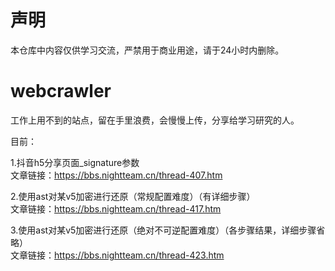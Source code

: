 # 声明
本仓库中内容仅供学习交流，严禁用于商业用途，请于24小时内删除。

# webcrawler

工作上用不到的站点，留在手里浪费，会慢慢上传，分享给学习研究的人。

目前：

1.抖音h5分享页面_signature参数  
    文章链接：https://bbs.nightteam.cn/thread-407.htm

2.使用ast对某v5加密进行还原（常规配置难度）（有详细步骤）  
    文章链接：https://bbs.nightteam.cn/thread-417.htm

3.使用ast对某v5加密进行还原（绝对不可逆配置难度）（各步骤结果，详细步骤省略）  
    文章链接：https://bbs.nightteam.cn/thread-423.htm
